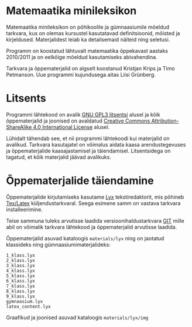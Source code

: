 # Matemaatika minileksikon

Matemaatika minileksikon on põhikoolile ja gümnaasiumile mõeldud tarkvara, kus on olemas
kursustel kasutatavad definitsioonid, mõisted ja kirjeldused.
Materjalidest leiab ka detailsemaid näiteid ning seletusi.

Programm on koostatud lähtuvalt matemaatika õppekavast aastaks 2010/2011 ja on eelkõige mõeldud kasutamiseks abivahendina.

Tarkvara ja õppematerjalid on algselt koostanud Kristjan Krips ja Timo Petmanson. Uue programmi kujundusega aitas Liisi Grünberg.


# Litsents

Programmi lähtekood on avalik [GNU GPL3 litsentsi](https://www.gnu.org/licenses/gpl-3.0.en.html) alusel ja kõik õppematerjalid ja joonised on avaldatud [Creative Commons Attribution-ShareAlike 4.0 International License](http://creativecommons.org/licenses/by-sa/4.0/) alusel.

Lühidalt tähendab see, et nii programmi lähtekoodi kui materjalid on avalikud. Tarkvara kasutajatel on võimalus aidata kaasa arendustegevuses ja õppematerjalide kaasajastamisel ja täiendamisel.
Litsentsidega on tagatud, et kõik materjalid jäävad avalikuks.



# Õppematerjalide täiendamine

Õppematerjalide kirjutamiseks kasutame [Lyx](https://www.lyx.org/) tekstiredaktorit, mis põhineb [Tex/Latex](https://www.latex-project.org/) küljendustarkvaral.
Seega esimene samm on vastava tarkvara installeerimine.

Teise sammuna tuleks arvutisse laadida versioonihaldustarkvara [GIT](https://git-scm.com/) mille abil on võimalik tarkvara lähtekood ja õppematerjalid arvutisse laadida.

Õppematerjalid asuvad kataloogis ```materials/lyx``` ning on jaotatud klassideks ning gümnaasiumimaterjalideks:

```
1_klass.lyx
2_klass.lyx
3_klass.lyx
4_klass.lyx
5_klass.lyx
6_klass.lyx
7_klass.lyx
8_klass.lyx
9_klass.lyx
gymnaasium.lyx
latex_content.lyx
```

Graafikud ja joonised asuvad kataloogis ```materials/lyx/img```
